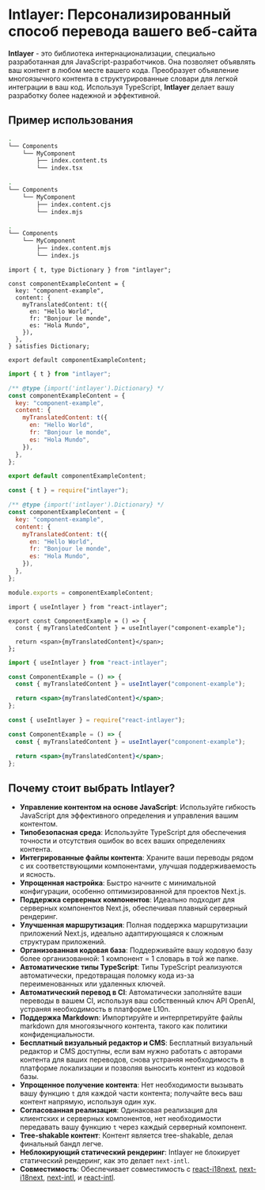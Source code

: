 # Intlayer: Персонализированный способ перевода вашего веб-сайта

**Intlayer** - это библиотека интернационализации, специально разработанная для JavaScript-разработчиков. Она позволяет объявлять ваш контент в любом месте вашего кода. Преобразует объявление многоязычного контента в структурированные словари для легкой интеграции в ваш код. Используя TypeScript, **Intlayer** делает вашу разработку более надежной и эффективной.

## Пример использования

```bash codeFormat="typescript"
.
└── Components
    └── MyComponent
        ├── index.content.ts
        └── index.tsx
```

```bash codeFormat="commonjs"
.
└── Components
    └── MyComponent
        ├── index.content.cjs
        └── index.mjs
```

```bash codeFormat="esm"
.
└── Components
    └── MyComponent
        ├── index.content.mjs
        └── index.js
```

```tsx fileName="./Components/MyComponent/index.content.ts" codeFormat="typescript"
import { t, type Dictionary } from "intlayer";

const componentExampleContent = {
  key: "component-example",
  content: {
    myTranslatedContent: t({
      en: "Hello World",
      fr: "Bonjour le monde",
      es: "Hola Mundo",
    }),
  },
} satisfies Dictionary;

export default componentExampleContent;
```

```jsx fileName="./Components/MyComponent/index.mjx" codeFormat="esm"
import { t } from "intlayer";

/** @type {import('intlayer').Dictionary} */
const componentExampleContent = {
  key: "component-example",
  content: {
    myTranslatedContent: t({
      en: "Hello World",
      fr: "Bonjour le monde",
      es: "Hola Mundo",
    }),
  },
};

export default componentExampleContent;
```

```jsx fileName="./Components/MyComponent/index.csx" codeFormat="commonjs"
const { t } = require("intlayer");

/** @type {import('intlayer').Dictionary} */
const componentExampleContent = {
  key: "component-example",
  content: {
    myTranslatedContent: t({
      en: "Hello World",
      fr: "Bonjour le monde",
      es: "Hola Mundo",
    }),
  },
};

module.exports = componentExampleContent;
```

```tsx fileName="./Components/MyComponent/index.tsx" codeFormat="typescript"
import { useIntlayer } from "react-intlayer";

export const ComponentExample = () => {
  const { myTranslatedContent } = useIntlayer("component-example");

  return <span>{myTranslatedContent}</span>;
};
```

```jsx fileName="./Components/MyComponent/index.mjx" codeFormat="esm"
import { useIntlayer } from "react-intlayer";

const ComponentExample = () => {
  const { myTranslatedContent } = useIntlayer("component-example");

  return <span>{myTranslatedContent}</span>;
};
```

```jsx fileName="./Components/MyComponent/index.csx" codeFormat="commonjs"
const { useIntlayer } = require("react-intlayer");

const ComponentExample = () => {
  const { myTranslatedContent } = useIntlayer("component-example");

  return <span>{myTranslatedContent}</span>;
};
```

## Почему стоит выбрать Intlayer?

- **Управление контентом на основе JavaScript**: Используйте гибкость JavaScript для эффективного определения и управления вашим контентом.
- **Типобезопасная среда**: Используйте TypeScript для обеспечения точности и отсутствия ошибок во всех ваших определениях контента.
- **Интегрированные файлы контента**: Храните ваши переводы рядом с их соответствующими компонентами, улучшая поддерживаемость и ясность.
- **Упрощенная настройка**: Быстро начните с минимальной конфигурации, особенно оптимизированной для проектов Next.js.
- **Поддержка серверных компонентов**: Идеально подходит для серверных компонентов Next.js, обеспечивая плавный серверный рендеринг.
- **Улучшенная маршрутизация**: Полная поддержка маршрутизации приложений Next.js, идеально адаптирующаяся к сложным структурам приложений.
- **Организованная кодовая база**: Поддерживайте вашу кодовую базу более организованной: 1 компонент = 1 словарь в той же папке.
- **Автоматические типы TypeScript**: Типы TypeScript реализуются автоматически, предотвращая поломку кода из-за переименованных или удаленных ключей.
- **Автоматический перевод в CI**: Автоматически заполняйте ваши переводы в вашем CI, используя ваш собственный ключ API OpenAI, устраняя необходимость в платформе L10n.
- **Поддержка Markdown**: Импортируйте и интерпретируйте файлы markdown для многоязычного контента, такого как политики конфиденциальности.
- **Бесплатный визуальный редактор и CMS**: Бесплатный визуальный редактор и CMS доступны, если вам нужно работать с авторами контента для ваших переводов, снова устраняя необходимость в платформе локализации и позволяя выносить контент из кодовой базы.
- **Упрощенное получение контента**: Нет необходимости вызывать вашу функцию `t` для каждой части контента; получайте весь ваш контент напрямую, используя один хук.
- **Согласованная реализация**: Одинаковая реализация для клиентских и серверных компонентов, нет необходимости передавать вашу функцию `t` через каждый серверный компонент.
- **Tree-shakable контент**: Контент является tree-shakable, делая финальный бандл легче.
- **Неблокирующий статический рендеринг**: Intlayer не блокирует статический рендеринг, как это делает `next-intl`.
- **Совместимость**: Обеспечивает совместимость с [react-i18next](https://github.com/aymericzip/intlayer/blob/main/docs/en/intlayer_with_react-i18next.md), [next-i18next](https://github.com/aymericzip/intlayer/blob/main/docs/en/intlayer_with_next-i18next.md), [next-intl](https://github.com/aymericzip/intlayer/blob/main/docs/en/intlayer_with_next-intl.md), и [react-intl](https://github.com/aymericzip/intlayer/blob/main/docs/en/intlayer_with_react-intl.md).
